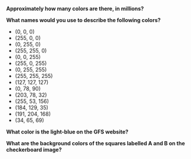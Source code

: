 **Approximately how many colors are there, in millions?**

**What names would you use to describe the following colors?**

- (0, 0, 0)
- (255, 0, 0)
- (0, 255, 0)
- (255, 255, 0)
- (0, 0, 255)
- (255, 0, 255)
- (0, 255, 255)
- (255, 255, 255)
- (127, 127, 127)
- (0, 78, 90)
- (203, 78, 32)
- (255, 53, 156)
- (184, 129, 35)
- (191, 204, 168)
- (34, 65, 69)

**What color is the light-blue on the GFS website?**

**What are the background colors of the squares labelled A and B on the
checkerboard image?**
